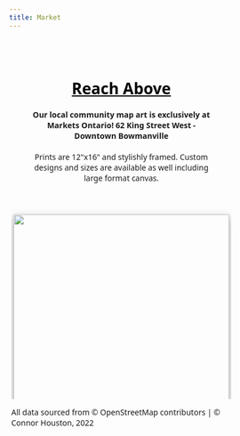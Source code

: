 ```yaml
---
title: Market
---
```


<html>
<meta charset="utf-8" />
<head>
<title>Market Preview</title>
<meta name="viewport" content="width=device-width, initial-scale=1.0">
<!-- Global site tag (gtag.js) - Google Analytics -->
<script async src="https://www.googletagmanager.com/gtag/js?id=G-3RKGWJ9K0S"></script>
<script>
  window.dataLayer = window.dataLayer || [];
  function gtag(){dataLayer.push(arguments);}
  gtag('js', new Date());

  gtag('config', 'G-3RKGWJ9K0S');
</script>	  
  
<style>
* {
  box-sizing: border-box;
}

body {
  margin: 0;
  font-family: 'Segoe UI', sans-serif;
}

.header {
  text-align: center;
  padding: 32px;
}
a {
  color: black;
}	
.row {
  display: -ms-flexbox; /* IE 10 */
  display: flex;
  -ms-flex-wrap: wrap; /* IE 10 */
  flex-wrap: wrap;
  padding: 0 4px;
}

/* Create two equal columns that sits next to each other */
.column {
  -ms-flex: 50%; /* IE 10 */
  flex: 50%;
  padding: 0 4px;
}

.column img {
  margin-top: 10px;
  vertical-align: middle;
  box-shadow: 0 4px 8px 0 rgba(0, 0, 0, 0.2), 0 6px 20px 0 rgba(0, 0, 0, 0.19);
}

</style>
</head>
<body>

<!-- Header -->
<div class="header" id="myHeader">
  <h1><a href="https://reachabove.ca">Reach Above</a></h1>
  <h4>Our local community map art is exclusively at Markets Ontario! 62 King Street West - Downtown Bowmanville</h4>
  <p>Prints are 12"x16" and stylishly framed. Custom designs and sizes are available as well including large format canvas.</p>
</div>  

<!-- Photo Grid -->
<div class="row"> 
  <div class="column">
    <img src="/Markets/20_WhiteBlue.png" style="width:100%">
    <img src="/Markets/08_WhiteBlack.png" style="width:100%">
    <img src="/Markets/10_WhiteBlack.png" style="width:100%">
    <img src="/Markets/04_WhiteBlack_x3.png" style="width:100%">
    <img src="/Markets/14_BlueWhite.png" style="width:100%">
    <img src="/Markets/08_WhiteBlue2.png" style="width:100%">
    <img src="/Markets/02_WhiteBlack.png" style="width:100%">
    <img src="/Markets/A3_White_Blue_Mock1.png" style="width:100%">
    <img src="/Markets/04_WhiteBlack.png" style="width:100%">
    <img src="/Markets/08_Strava.png" style="width:100%">
    
    </div>
</div>
<p>All data sourced from © OpenStreetMap contributors | © Connor Houston, 2022</p>

<script>
   
 
// Get the elements with class="column"
var elements = document.getElementsByClassName("column");

// Declare a loop variable
var i;

// Full-width images
function one() {
    for (i = 0; i < elements.length; i++) {
    elements[i].style.msFlex = "100%";  // IE10
    elements[i].style.flex = "100%";
  }
}

// Add active class to the current button (highlight it)
var header = document.getElementById("myHeader");
var btns = header.getElementsByClassName("btn");
for (var i = 0; i < btns.length; i++) {
  btns[i].addEventListener("click", function() {
    var current = document.getElementsByClassName("active");
    current[0].className = current[0].className.replace(" active", "");
    this.className += " active";
  });
}
</script>

</body>
</html>
